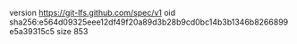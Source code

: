 version https://git-lfs.github.com/spec/v1
oid sha256:e564d09325eee12df49f20a89d3b28b9cd0bc14b3b1346b8266899e5a39315c5
size 853
